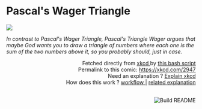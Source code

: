 # <b>Pascal's Wager Triangle</b>

[![](https://imgs.xkcd.com/comics/pascals_wager_triangle.png)](https://xkcd.com/2947)

<i>In contrast to Pascal&#39;s Wager Triangle, Pascal&#39;s Triangle Wager argues that maybe God wants you to draw a triangle of numbers where each one is the sum of the two numbers above it, so you probably should, just in case.</i>

<div align="right">
  Fetched directly from
  <a href="https://xkcd.com">
    xkcd
  </a>
  by
  <a href="https://github.com/Vanille-N/Vanille-N/blob/master/fetch">
    this bash script
  </a>
</div>
<div align="right">
  Permalink to this comic:
  <a href="https://xkcd.com/2947">
    https://xkcd.com/2947
  </a>
</div>
<div align="right">
  Need an explanation ?
  <a href="https://www.explainxkcd.com/wiki/index.php/2947">
    Explain xkcd
  </a>
</div>
<div align="right">
  How does this work ?
  <a href="https://github.com/Vanille-N/Vanille-N/blob/master/.github/workflows/build.yml">
    workflow
  </a>
  |
  <a href="https://simonwillison.net/2020/Jul/10/self-updating-profile-readme/">
    related explanation
  </a>
</div><br>

<a href="https://github.com/Vanille-N/Vanille-N/actions"><img src="https://github.com/Vanille-N/Vanille-N/workflows/Build%20README/badge.svg" align="right" alt="Build README"></a>
